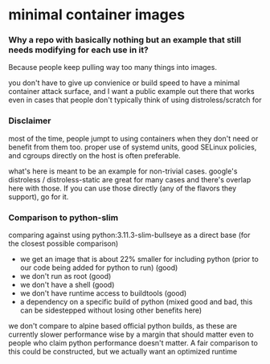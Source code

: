 # minimal container images

### Why a repo with basically nothing but an example that still needs modifying for each use in it?
 Because people keep pulling way too many things into images.

 you don't have to give up convienice or build speed to have a minimal container attack surface, and I want a public example
 out there that works even in cases that people don't typically think of using distroless/scratch for

### Disclaimer
 most of the time, people jumpt to using containers when they don't need or benefit from them too.
 proper use of systemd units, good SELinux policies, and cgroups directly on the host is often preferable.

 what's here is meant to be an example for non-trivial cases. google's distroless / distroless-static
 are great for many cases and there's overlap here with those.
 If you can use those directly (any of the flavors they support), go for it.


 ### Comparison to python-slim

  comparing against using python:3.11.3-slim-bullseye as a direct base (for the closest possible comparison)
  
  - we get an image that is about 22% smaller for including python (prior to our code being added for python to run) (good)
  - we don't run as root (good)
  - we don't have a shell (good)
  - we don't have runtime access to buildtools (good)
  - a dependency on a specific build of python (mixed good and bad, this can be sidestepped without losing other benefits here)

  we don't compare to alpine based official python builds, as these are currently slower performance wise by a margin that should matter even to people who claim python performance doesn't matter. A fair comparison to this could be constructed, but we actually want an optimized runtime